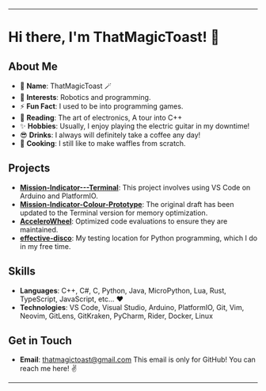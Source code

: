 
---

# Hi there, I'm ThatMagicToast! 👋

## About Me

- 🌟 **Name**: ThatMagicToast 🪄
- 👀 **Interests**: Robotics and programming.
- ⚡ **Fun Fact**: I used to be into programming games.
- 📕 **Reading**: The art of electronics, A tour into C++
- ✨ **Hobbies**: Usually, I enjoy playing the electric guitar in my downtime!
- 😎 **Drinks**: I always will definitely take a coffee any day!
- 🧇 **Cooking**: I still like to make waffles from scratch.

## Projects

- [**Mission-Indicator---Terminal**](https://github.com/ThatMagicToast/Mission-Indicator---Terminal): This project involves using VS Code on Arduino and PlatformIO.
- [**Mission-Indicator-Colour-Prototype**](https://github.com/ThatMagicToast/Mission-Indicator-Colour-Prototype): The original draft has been updated to the Terminal version for memory optimization.
- [**AcceleroWheel**](https://github.com/ThatMagicToast/AcceleroWheel): Optimized code evaluations to ensure they are maintained.
- [**effective-disco**](https://github.com/ThatMagicToast/effective-disco): My testing location for Python programming, which I do in my free time.

## Skills

- **Languages**: C++, C#, C, Python, Java, MicroPython, Lua, Rust, TypeScript, JavaScript, etc... ❤️
- **Technologies**: VS Code, Visual Studio, Arduino, PlatformIO, Git, Vim, Neovim, GitLens, GitKraken, PyCharm, Rider, Docker, Linux

## Get in Touch

- **Email**: [thatmagictoast@gmail.com](mailto:thatmagictoast@gmail.com)
  This email is only for GitHub! You can reach me here! ✌️

<!---
ThatMagicToast/ThatMagicToast is a ✨ special ✨ repository because its `README.md` (this file) appears on your GitHub profile.
You can click the Preview link to take a look at your changes.
--->

---
